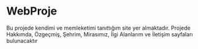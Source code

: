 # WebProje
Bu projede kendimi ve memleketimi tanıttığım site yer almaktadır. Projede Hakkımda, Özgeçmiş, Şehrim, Mirasımız, İlgi Alanlarım ve İletişim sayfaları bulunacaktır
